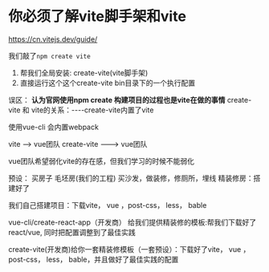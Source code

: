 # 你必须了解vite脚手架和vite

https://cn.vitejs.dev/guide/

我们敲了```npm create vite```

1. 帮我们全局安装: create-vite(vite脚手架)
2. 直接运行这个这个create-vite bin目录下的一个执行配置


误区： **认为官网使用npm create 构建项目的过程也是vite在做的事情**
create-vite 和 vite的关系：----create-vite内置了vite

使用vue-cli 会内置webpack

vite --> vue团队 create-vite ---> vue团队

vue团队希望弱化vite的存在感，但我们学习的时候不能弱化

预设： 买房子 毛坯房(我们的工程) 买沙发，做装修，修厕所，埋线  精装修房：搭建好了

我们自己搭建项目：下载vite， vue ，post-css， less， bable

vue-cli/create-react-app（开发商） 给我们提供精装修的模板:帮我们下载好了react/vue, 同时把配置调整到了最佳实践

create-vite(开发商)给你一套精装修模板（一套预设）：下载好了vite， vue ，post-css， less， bable，并且做好了最佳实践的配置


